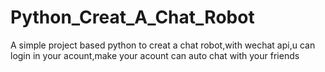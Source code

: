 # Python_Creat_A_Chat_Robot
A simple project based python to creat a chat robot,with wechat api,u can login in your acount,make your acount can auto chat with your friends
